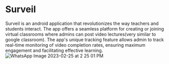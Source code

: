# Surveil
Surveil is an android application that revolutionizes the way teachers and students interact. The app offers a seamless platform for creating or joining virtual classrooms where admins can post video lectures(very similar to google classroom). The app's unique tracking feature allows admin to track real-time monitoring of video completion rates, ensuring maximum engagement and facilitating effective learning.
![WhatsApp Image 2023-02-25 at 2 25 01 PM](https://user-images.githubusercontent.com/72496286/222163935-4469ddda-beb7-470b-8e6f-eb4335d1ae37.jpeg)
